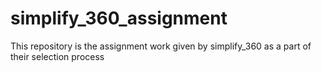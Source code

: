# simplify_360_assignment
This repository is the assignment work given by simplify_360 as a part of their selection process

